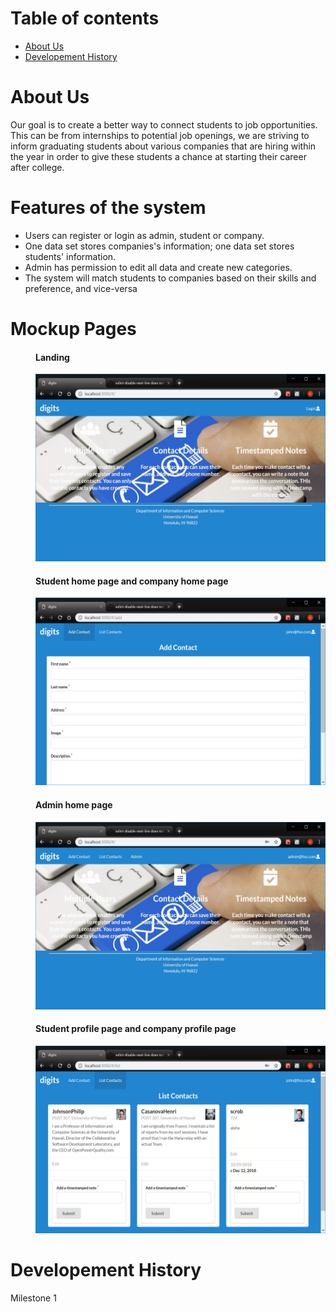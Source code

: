# Table of contents

* [About Us](#about-us)
* [Developement History](#developement-history)

# About Us
Our goal is to create a better way to connect students to job opportunities. This can be from internships to potential job openings, we are striving to inform graduating students about various companies that are hiring within the year in order to give these students a chance at starting their career after college. 

# Features of the system
<ul>
  <li>Users can register or login as admin, student or company.</li>
  <li>One data set stores companies's information; one data set stores students' information.</li>
  <li>Admin has permission to edit all data and create new categories.</li>
  <li>The system will match students to companies based on their skills and preference, and vice-versa</li>
</ul>

# Mockup Pages

  <dir>
  <h4>Landing</h4>
  <img src="doc/landing.png" height="300" width="500">
  </dir>
  <dir>
  <h4>Student home page and company home page</h4>
  <img src="doc/addContact.jpg" height="300" width="500">
  </dir>
  <dir>
  <h4>Admin home page</h4>
  <img src="doc/adminMode.jpg" height="300" width="500">
  </dir>
  <dir>
  <h4>Student profile page and company profile page</h4>
  <img src="doc/listcontact.jpg" height="300" width="500">
  </dir>
  

# Developement History
Milestone 1

